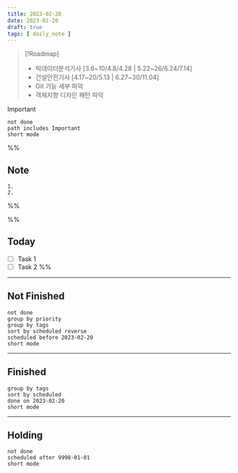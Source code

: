 ```yaml
---
title: 2023-02-20
date: 2023-02-20
draft: true
tags: [ daily_note ]
---
```


> [!Roadmap] 
> - 빅데이터분석기사 [3.6~10/4.8/4.28 | 5.22~26/6.24/7.14]
> - 건설안전기사 [4.17~20/5.13 | 6.27~30/11.04]
> - Git 기능 세부 파악
> - 객체지향 디자인 패턴 파악

> [!important] 
> ```tasks
> not done
> path includes Important
> short mode
> ```

%%
## Note
	1. 
	2. 
 
%%

%%
## Today
- [ ] Task 1
- [ ] Task 2
%%

---
## Not Finished
```tasks
not done
group by priority
group by tags
sort by scheduled reverse
scheduled before 2023-02-20
short mode
```
---
## Finished
```tasks
group by tags
sort by scheduled
done on 2023-02-20
short mode
```
---
## Holding
```tasks
not done
scheduled after 9998-01-01
short mode
```